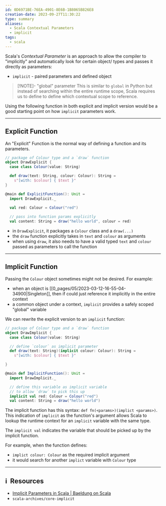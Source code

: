 ```yaml
---
id: 0D6971BE-76EA-4901-8E6B-1B8065B826E8
creation-date: 2023-09-27T11:30:22
type: summary
aliases:
  - Scala Contextual Parameters
  - implicit
tags:
  - scala
---
```


Scala's *Contextual Parameter* is an approach to allow the compiler to "implicitly" and automatically look for certain object/ types and passes it directly as parameters: 
- `implicit` - paired parameters and defined object

> [!NOTE]- "global" parameter
> This is similar to `global` in Python but instead of searching within the entire runtime scope, Scala requires us to define to define which contextual scope to reference. 

Using the following function in both explicit and implicit version would be a good starting point on how `implicit` parameters work. 

---
## Explicit Function

An "Explicit" Function is the normal way of defining a function and its parameters. 

```scala
// package of Colour type and a `draw` function
object DrawExplicit {
  case class Colour(value: String)

  def draw(text: String, colour: Colour): String =
    s"[with: $colour] { $text }"
}

@main def ExplicitFunction(): Unit =
  import DrawExplicit._

  val red: Colour = Colour("red")
  
  // pass into function params explicitly
  val content: String = draw("hello world", colour = red)
```

- in `DrawExplicit`, it packages a `Colour` class and a `draw(...)`
- the `draw` function explicitly takes in `text` and `colour` as arguments
- when using `draw`, it also needs to have a valid typed `text` and `colour` passed as parameters to call the function

---
## Implicit Function

Passing the `Colour` object sometimes might not be desired. For example: 
- when an object is [[0_pages/05/2023-03-12-16-55-04-34900|Singleton]], then if could just reference it implicitly in the entire context
- a common object under a context, `implicit` provides a safely scoped "global" variable 

We can rewrite the explicit version to an `implicit` function: 

```scala
// package of Colour type and a `draw` function
object DrawImplicit {
  case class Colour(value: String)

  // define `colour` as implicit parameter
  def draw(text: String)(implicit colour: Colour): String =
    s"[with: $colour] { $text }"

}

@main def ImplicitFunction(): Unit =
  import DrawImplicit._

  // define this variable as implicit variable
  // to allow `draw` to pick this up
  implicit val red: Colour = Colour("red")
  val content: String = draw("hello world")

```

The implicit function has this syntax: `def fn(<params>)(implict <params>)`. This indication of `implicit` as the function's argument allows Scala to lookup the runtime context for an `implicit` variable with the same type. 

The `implicit val` indicates the variable that should be picked up by the implicit function. 

For example, when the function defines: 
- `implict colour: Colour` as the required implicit argument
- it would search for another `implict` variable with `Colour` type


---
## ℹ️  Resources
- [Implicit Parameters in Scala | Baeldung on Scala](https://www.baeldung.com/scala/implicit-parameters)
- `scala-archives/core-implicit`